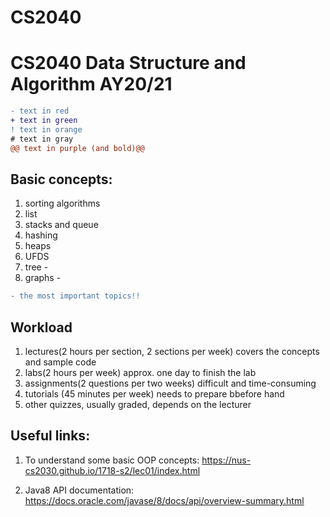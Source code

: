 # CS2040
# CS2040 Data Structure and Algorithm AY20/21 

```diff
- text in red
+ text in green
! text in orange
# text in gray
@@ text in purple (and bold)@@
```
## Basic concepts:
1. sorting algorithms
2. list
3. stacks and queue
4. hashing 
5. heaps
6. UFDS
7. tree -
8. graphs -


```diff
- the most important topics!! 
```

## Workload
1. lectures(2 hours per section, 2 sections per week) covers the concepts and sample code
2. labs(2 hours per week) approx. one day to finish the lab 
3. assignments(2 questions per two weeks) difficult and time-consuming 
4. tutorials (45 minutes per week) needs to prepare bbefore hand 
5. other quizzes, usually graded, depends on the lecturer 

## Useful links:
1. To understand some basic OOP concepts:
https://nus-cs2030.github.io/1718-s2/lec01/index.html

2. Java8 API documentation:
https://docs.oracle.com/javase/8/docs/api/overview-summary.html

